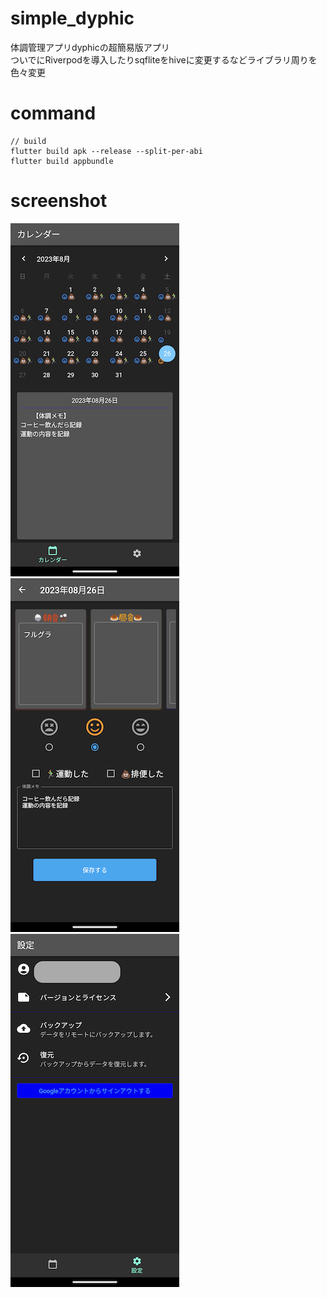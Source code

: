 # simple_dyphic
体調管理アプリdyphicの超簡易版アプリ  
ついでにRiverpodを導入したりsqfliteをhiveに変更するなどライブラリ周りを色々変更

# command
```
// build
flutter build apk --release --split-per-abi
flutter build appbundle
```

# screenshot
<img src="images/01_top_page.png" /> <img src="images/02_record_page.png" /> <img src="images/03_settings_page.png" />
